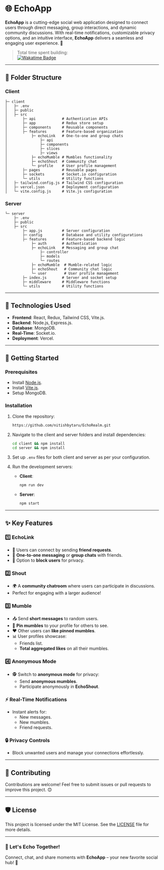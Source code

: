 # 🌐 EchoApp  

**EchoApp** is a cutting-edge social web application designed to connect users through direct messaging, group interactions, and dynamic community discussions. With real-time notifications, customizable privacy options, and an intuitive interface, **EchoApp** delivers a seamless and engaging user experience. 🚀  

> Total time spent building:  
[![Wakatime Badge](https://wakatime.com/badge/user/018dc722-c7e8-4188-aa96-7e9c5304aed8/project/2acd640a-521c-4ad0-9799-67d9ab9d88b7.svg)](https://wakatime.com/badge/user/018dc722-c7e8-4188-aa96-7e9c5304aed8/project/2acd640a-521c-4ad0-9799-67d9ab9d88b7)  

---  



## 📂 Folder Structure

### **Client**
```plaintext
├─ client
│   ├─ .env
│   ├─ public
│   ├─ src
│       ├─ api            # Authentication APIs
│       ├─ app            # Redux store setup
│       ├─ components     # Reusable components
│       ├─ features       # Feature-based organization
│           ├─ echoLink   # One-to-one and group chats
│               ├─ api
│               ├─ components
│               ├─ slices
│               ├─ views
│           ├─ echoMumble # Mumbles functionality
│           ├─ echoShout  # Community chat
│           └─ profile    # User profile management
│       ├─ pages          # Reusable pages
│       ├─ sockets        # Socket.io configuration
│       └─ utils          # Utility functions
│   ├─ tailwind.config.js # Tailwind CSS configuration
│   ├─ vercel.json        # Deployment configuration
│   └─ vite.config.js     # Vite.js configuration
```

### **Server**
```plaintext
└─ server
    ├─ .env
    ├─ public
    ├─ src
        ├─ app.js         # Server configuration
        ├─ config         # Database and utility configurations
        ├─ features       # Feature-based backend logic
            ├─ auth       # Authentication
            ├─ echoLink   # Messaging and group chat
                ├─ controller
                ├─ models
                └─ routes
            ├─ echoMumble  # Mumble-related logic
            ├─ echoShout   # Community chat logic
            └─ user        # User profile management
        ├─ index.js       # Server and socket setup
        ├─ middleware     # Middleware functions
        └─ utils          # Utility functions
```

---

## 🚀 Technologies Used
- **Frontend**: React, Redux, Tailwind CSS, Vite.js.
- **Backend**: Node.js, Express.js.
- **Database**: MongoDB.
- **Real-Time**: Socket.io.
- **Deployment**: Vercel.

---

## 📖 Getting Started

### Prerequisites
- Install [Node.js](https://nodejs.org/).
- Install [Vite.js](https://vitejs.dev/).
- Setup MongoDB.

### Installation
1. Clone the repository:
   ```bash
   https://github.com/nitishbytaru/EchoRealm.git
   ```
2. Navigate to the client and server folders and install dependencies:
   ```bash
   cd client && npm install
   cd server && npm install
   ```

3. Set up `.env` files for both client and server as per your configuration.

4. Run the development servers:
   - **Client**: 
     ```bash
     npm run dev
     ```
   - **Server**: 
     ```bash
     npm start
     ```

---


## ✨ Key Features

### 1️⃣ **EchoLink**
- 🤝 Users can connect by sending **friend requests**.
- 📩 **One-to-one messaging** or **group chats** with friends.
- 🚫 Option to **block users** for privacy.

### 2️⃣ **Shout**
- 🌍 A **community chatroom** where users can participate in discussions.
- Perfect for engaging with a larger audience!

### 3️⃣ **Mumble**
- 📤 Send **short messages** to random users.
- 📌 **Pin mumbles** to your profile for others to see.
- ❤️ Other users can **like pinned mumbles**.
- 📊 User profiles showcase:
  - Friends list.
  - **Total aggregated likes** on all their mumbles.

### 4️⃣ **Anonymous Mode**
- 🕵️ Switch to **anonymous mode** for privacy:
  - Send **anonymous mumbles**.
  - Participate anonymously in **EchoShout**.

### ⚡ **Real-Time Notifications**
- Instant alerts for:
  - New messages.
  - New mumbles.
  - Friend requests.

### 🔒 **Privacy Controls**
- Block unwanted users and manage your connections effortlessly.

---

## 📣 Contributing
Contributions are welcome! Feel free to submit issues or pull requests to improve this project. 😊

---

## 🛡️ License
This project is licensed under the MIT License. See the [LICENSE](LICENSE) file for more details.

---

### 🌟 **Let's Echo Together!**
Connect, chat, and share moments with **EchoApp** – your new favorite social hub! 🎉
```